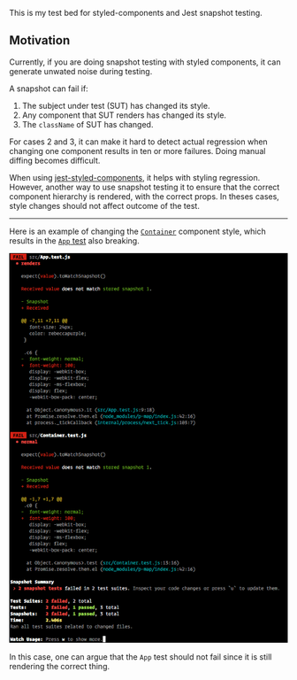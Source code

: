 This is my test bed for styled-components and Jest snapshot testing.


## Motivation

Currently, if you are doing snapshot testing with styled components, it can generate unwated noise
during testing.

A snapshot can fail if:

1. The subject under test (SUT) has changed its style.
2. Any component that SUT renders has changed its style.
3. The `className` of SUT has changed.

For cases 2 and 3, it can make it hard to detect actual regression when changing one component
results in ten or more failures. Doing manual diffing becomes difficult.


When using [jest-styled-components](https://github.com/styled-components/jest-styled-components), it helps
with styling regression. However, another way to use snapshot testing it to ensure that the correct
component hierarchy is rendered, with the correct props. In theses cases, style changes should not
affect outcome of the test.

---

Here is an example of changing the [`Container`](./src/Container.js) component style, which results in the [`App` test](./src/App.test.js) also breaking.

![](./screenshot.png)

In this case, one can argue that the `App` test should not fail since it is still rendering the correct
thing.
